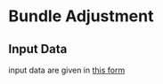 # Bundle Adjustment 

## Input Data 

input data are given in [this form](https://github.com/teruyuki-yamasaki/VAMR/blob/main/exercise09/inputdata.md)
